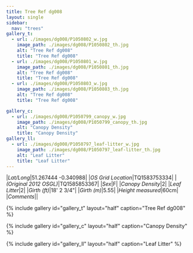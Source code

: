 ```yaml
---
title: Tree Ref dg008
layout: single
sidebar:
  nav: "trees"
gallery_t: 
  - url: ./images/dg008/P1050802_w.jpg
    image_path: ./images/dg008/P1050802_th.jpg
    alt: "Tree Ref dg008"
    title: "Tree Ref dg008"
  - url: ./images/dg008/P1050801_w.jpg
    image_path: ./images/dg008/P1050801_th.jpg
    alt: "Tree Ref dg008"
    title: "Tree Ref dg008"
  - url: ./images/dg008/P1050803_w.jpg
    image_path: ./images/dg008/P1050803_th.jpg
    alt: "Tree Ref dg008"
    title: "Tree Ref dg008"

gallery_c:
  - url: ./images/dg008/P1050799_canopy_w.jpg
    image_path: ./images/dg008/P1050799_canopy_th.jpg
    alt: "Canopy Density"
    title: "Canopy Density"
gallery_ll:
  - url: ./images/dg008/P1050797_leaf-litter_w.jpg
    image_path: ./images/dg008/P1050797_leaf-litter_th.jpg
    alt: "Leaf Litter"
    title: "Leaf Litter"
---
```


|*Lat/Long*|51.267444 -0.340988|
|*OS Grid Location*|TQ1583753334|
|*(Original 2012 OSGL)*|TQ1585853367|
|*Sex*|F|
|*Canopy Density*|2|
|*Leaf Litter*|2|
|*Girth (ft)*|18' 2 3/4"|
|*Girth (m)*|5.55|
|*Height measured*|60cm|
|*Comments*||

{% include gallery id="gallery_t" layout="half" caption="Tree Ref dg008" %}

{% include gallery id="gallery_c" layout="half" caption="Canopy Density" %}

{% include gallery id="gallery_ll" layout="half" caption="Leaf Litter" %}

